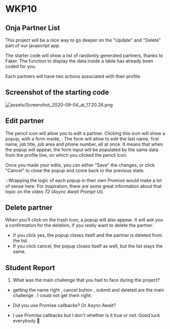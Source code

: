 # WKP10

## Onja Partner List

This project will be a nice way to go deeper on the "Update" and "Delete" part of our javascript app.

The starter code will show a list of randomly generated partners, thanks to Faker. The function to display the data inside a table has already been coded for you.

Each partners will have two actions associated with their profile.

## Screenshot of the starting code

![assets/Screenshot_2020-09-04_at_17.20.28.png](assets/Screenshot_2020-09-04_at_17.20.28.png)

## Edit partner

The pencil icon will allow you to edit a partner. Clicking this icon will show a popup, with a form inside, . The form will allow to edit the last name, first name, job title, job area and phone number, all at once. It means that when the popup will appear, the form input will be populated by the same data from the profile line, on which you clicked the pencil icon.

Once you made your edits, you can either "Save" the changes, or click "Cancel" to close the popup and come back to the previous state.

💡Wrapping the logic of each popup in their own Promise would make a lot of sense here. For inspiration, there are some great information about that topic on the video _72 (Async Await Prompt Ui)_.

## Delete partner

When you'll click on the trash icon, a popup will also appear. It will ask you a confirmation for the deletion, if you _really_ want to delete the partner.

-   If you click yes, the popup closes itself and the partner is deleted from the list.
-   If you click cancel, the popup closes itself as well, but the list stays the same.

## Student Report

 1) What was the main challenge that you had to face during the project?
 - getting the name right , cancel button , submit and deleted are the main challenge . I could not get them right.

-   Did you use Promise callbacks? Or Async Await?
   - I use Promise callbacks but I don't whether is it true or not.
Good luck everybody 🐻
